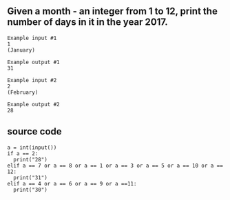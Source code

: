 ## Given a month - an integer from 1 to 12, print the number of days in it in the year 2017.

```
Example input #1
1
(January)

Example output #1
31

```

```
Example input #2
2
(February)

Example output #2
28

```

## source code
```
a = int(input())
if a == 2:
  print("28")
elif a == 7 or a == 8 or a == 1 or a == 3 or a == 5 or a == 10 or a == 12:
  print("31")
elif a == 4 or a == 6 or a == 9 or a ==11:
  print("30")
```
